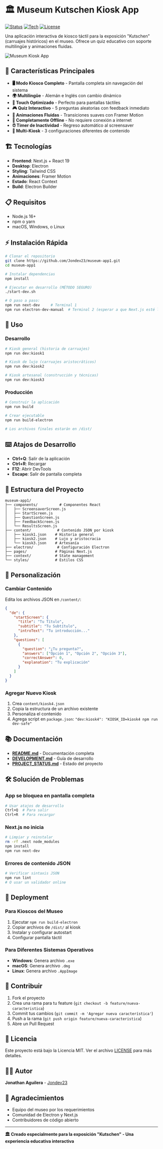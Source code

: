 # 🏛️ Museum Kutschen Kiosk App

[![Status](https://img.shields.io/badge/Status-Production%20Ready-brightgreen)]()
[![Tech](https://img.shields.io/badge/Tech-Electron%20%2B%20Next.js-blue)]()
[![License](https://img.shields.io/badge/License-MIT-yellow)]()

Una aplicación interactiva de kiosco táctil para la exposición "Kutschen" (carruajes históricos) en el museo. Ofrece un quiz educativo con soporte multilingüe y animaciones fluidas.

![Museum Kiosk App](https://github.com/Jondev23/museum-app1/blob/main/.github/preview.png?raw=true)

## 🚀 Características Principales

- **🖥️ Modo Kiosco Completo** - Pantalla completa sin navegación del sistema
- **🌍 Multilingüe** - Alemán e Inglés con cambio dinámico
- **📱 Touch Optimizado** - Perfecto para pantallas táctiles
- **🎮 Quiz Interactivo** - 5 preguntas aleatorias con feedback inmediato
- **🎨 Animaciones Fluidas** - Transiciones suaves con Framer Motion
- **📡 Completamente Offline** - No requiere conexión a internet
- **⏰ Timer de Inactividad** - Regreso automático al screensaver
- **🔧 Multi-Kiosk** - 3 configuraciones diferentes de contenido

## 🏗️ Tecnologías

- **Frontend**: Next.js + React 19
- **Desktop**: Electron
- **Styling**: Tailwind CSS
- **Animaciones**: Framer Motion
- **Estado**: React Context
- **Build**: Electron Builder

## 📋 Requisitos

- Node.js 16+ 
- npm o yarn
- macOS, Windows, o Linux

## ⚡ Instalación Rápida

```bash
# Clonar el repositorio
git clone https://github.com/Jondev23/museum-app1.git
cd museum-app1

# Instalar dependencias
npm install

# Ejecutar en desarrollo (MÉTODO SEGURO)
./start-dev.sh

# O paso a paso:
npm run next-dev     # Terminal 1
npm run electron-dev-manual  # Terminal 2 (esperar a que Next.js esté listo)
```

## 🎯 Uso

### Desarrollo
```bash
# Kiosk general (historia de carruajes)
npm run dev:kiosk1

# Kiosk de lujo (carruajes aristocráticos)  
npm run dev:kiosk2

# Kiosk artesanal (construcción y técnicas)
npm run dev:kiosk3
```

### Producción
```bash
# Construir la aplicación
npm run build

# Crear ejecutable
npm run build-electron

# Los archivos finales estarán en /dist/
```

## ⌨️ Atajos de Desarrollo

- **Ctrl+Q**: Salir de la aplicación
- **Ctrl+R**: Recargar
- **F12**: Abrir DevTools
- **Escape**: Salir de pantalla completa

## 📁 Estructura del Proyecto

```
museum-app1/
├── components/          # Componentes React
│   ├── ScreensaverScreen.js
│   ├── StartScreen.js
│   ├── QuestionScreen.js
│   ├── FeedbackScreen.js
│   └── ResultsScreen.js
├── content/            # Contenido JSON por kiosk
│   ├── kiosk1.json    # Historia general
│   ├── kiosk2.json    # Lujo y aristocracia
│   └── kiosk3.json    # Artesanía
├── electron/           # Configuración Electron
├── pages/             # Páginas Next.js
├── context/           # State management
└── styles/            # Estilos CSS
```

## 🔧 Personalización

### Cambiar Contenido
Edita los archivos JSON en `/content/`:

```json
{
  "de": {
    "startScreen": {
      "title": "Tu Título",
      "subtitle": "Tu Subtítulo",
      "introText": "Tu introducción..."
    },
    "questions": [
      {
        "question": "¿Tu pregunta?",
        "answers": ["Opción 1", "Opción 2", "Opción 3"],
        "correctAnswer": 0,
        "explanation": "Tu explicación"
      }
    ]
  }
}
```

### Agregar Nuevo Kiosk
1. Crea `content/kiosk4.json`
2. Copia la estructura de un archivo existente
3. Personaliza el contenido
4. Agrega script en `package.json`: `"dev:kiosk4": "KIOSK_ID=kiosk4 npm run dev-safe"`

## 📚 Documentación

- **[README.md](README.md)** - Documentación completa
- **[DEVELOPMENT.md](DEVELOPMENT.md)** - Guía de desarrollo
- **[PROJECT_STATUS.md](PROJECT_STATUS.md)** - Estado del proyecto

## 🛠️ Solución de Problemas

### App se bloquea en pantalla completa
```bash
# Usar atajos de desarrollo
Ctrl+Q  # Para salir
Ctrl+R  # Para recargar
```

### Next.js no inicia
```bash
# Limpiar y reinstalar
rm -rf .next node_modules
npm install
npm run next-dev
```

### Errores de contenido JSON
```bash
# Verificar sintaxis JSON
npm run lint
# O usar un validador online
```

## 🚀 Deployment

### Para Kioscos del Museo
1. Ejecutar `npm run build-electron`
2. Copiar archivos de `/dist/` al kiosk
3. Instalar y configurar autostart
4. Configurar pantalla táctil

### Para Diferentes Sistemas Operativos
- **Windows**: Genera archivo `.exe`
- **macOS**: Genera archivo `.dmg`
- **Linux**: Genera archivo `.AppImage`

## 🤝 Contribuir

1. Fork el proyecto
2. Crea una rama para tu feature (`git checkout -b feature/nueva-caracteristica`)
3. Commit tus cambios (`git commit -m 'Agregar nueva característica'`)
4. Push a la rama (`git push origin feature/nueva-caracteristica`)
5. Abre un Pull Request

## 📄 Licencia

Este proyecto está bajo la Licencia MIT. Ver el archivo [LICENSE](LICENSE) para más detalles.

## 👨‍💻 Autor

**Jonathan Aguilera** - [Jondev23](https://github.com/Jondev23)

## 🙏 Agradecimientos

- Equipo del museo por los requerimientos
- Comunidad de Electron y Next.js
- Contribuidores de código abierto

---

**🏛️ Creado especialmente para la exposición "Kutschen" - Una experiencia educativa interactiva**
